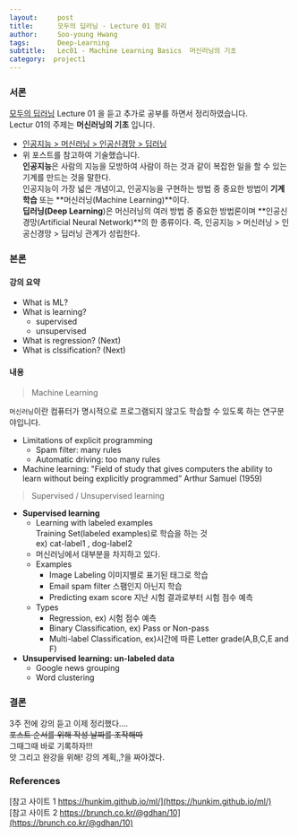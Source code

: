 ```yaml
---
layout:     post
title:      모두의 딥러닝 - Lecture 01 정리
author:     Soo-young Hwang
tags: 		Deep-Learning
subtitle:  	Lec01 - Machine Learning Basics  머신러닝의 기초
category:  project1
---
```


### 서론
[모두의 딥러닝](https://hunkim.github.io/ml/) Lecture 01 을 듣고 추가로 공부를 하면서  정리하였습니다.   
Lectur 01의 주제는 **머신러닝의 기초** 입니다.   
- [인공지능 > 머신러닝 > 인공신경망 > 딥러닝](https://brunch.co.kr/@gdhan/10)   
- 위 포스트를 참고하여 기술했습니다.     
**인공지능**은 사람의 지능을 모방하여 사람이 하는 것과 같이 복잡한 일을 할 수 있는 기계를 만드는 것을 말한다.   
인공지능이 가장 넓은 개념이고, 인공지능을 구현하는 방법 중 중요한 방법이 **기계학습** 또는 **머신러닝(Machine Learning)**이다.    
**딥러닝(Deep Learning**)은 머신러닝의 여러 방법 중 중요한 방법론이며 **인공신경망(Artificial Neural Network)**의 한 종류이다. 즉, 인공지능 > 머신러닝 > 인공신경망 > 딥러닝 관계가 성립한다.
    



### 본론

#### 강의 요약

- What is ML?
- What is learning?
    - supervised
    - unsupervised 
- What is regression? (Next)
- What is clssification? (Next)

#### 내용

<blockquote>Machine Learning</blockquote>    

`머신러닝`이란 컴퓨터가 명시적으로 프로그램되지 않고도 학습할 수 있도록 하는 연구분야입니다.   
- Limitations of explicit programming   
    - Spam filter: many rules   
    - Automatic driving: too many rules   
- Machine learning: "Field of study that gives computers the ability to learn without being
explicitly programmed” Arthur Samuel (1959)   


<blockquote>Supervised / Unsupervised learning</blockquote>   

- **Supervised learning**
    - Learning with labeled examples    
    Training Set(labeled examples)로 학습을 하는 것   
    ex) cat-label1 , dog-label2 
    - 머신러닝에서 대부분을 차지하고 있다. 
    - Examples
        - Image Labeling 이미지별로 표기된 태그로 학습
        - Email spam filter 스팸인지 아닌지 학습
        - Predicting exam score 지난 시험 결과로부터 시험 점수 예측
    - Types
        - Regression, ex) 시험 점수 예측
        - Binary Classification, ex) Pass or Non-pass
        - Multi-label Classification, ex)시간에 따른 Letter grade(A,B,C,E and F)
- **Unsupervised learning: un-labeled data**
    - Google news grouping
    - Word clustering 

### 결론
3주 전에 강의 듣고 이제 정리했다....   
~~포스트 순서를 위해 작성 날짜를 조작해따~~   
그때그때 바로 기록하자!!!   
앗 그리고 완강을 위해! 강의 계획,,?을 짜야겠다.  

### References
[참고 사이트 1 https://hunkim.github.io/ml/](https://hunkim.github.io/ml/)   
[참고 사이트 2 https://brunch.co.kr/@gdhan/10](https://brunch.co.kr/@gdhan/10)